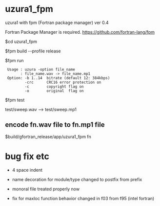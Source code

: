 # uzura1_fpm
uzura1 with fpm (Fortran package manager) ver 0.4

Fortran Package Manager is required.
https://github.com/fortran-lang/fpm

$cd uzura1_fpm

$fpm build --profile release

$fpm run

```
 Usage : uzura -option file_name
       : file_name.wav -> file_name.mp1
 Option: -b 1..14  bitrate (default 12: 384kbps)
         -crc      CRC16 error protection on
         -c        copyright flag on
         -o        original  flag on
```
$fpm test

 test/sweep.wav --> test/sweep.mp1


## encode fn.wav file to fn.mp1 file
$build/gfortran_release/app/uzura1_fpm  fn


# bug fix etc

- 4 space indent

- name decoration for module/type  changed to postfix from prefix 

- monoral file treated properly now

- fix for maxloc function behavior changed in f03 from f95 (intel fortran)  

